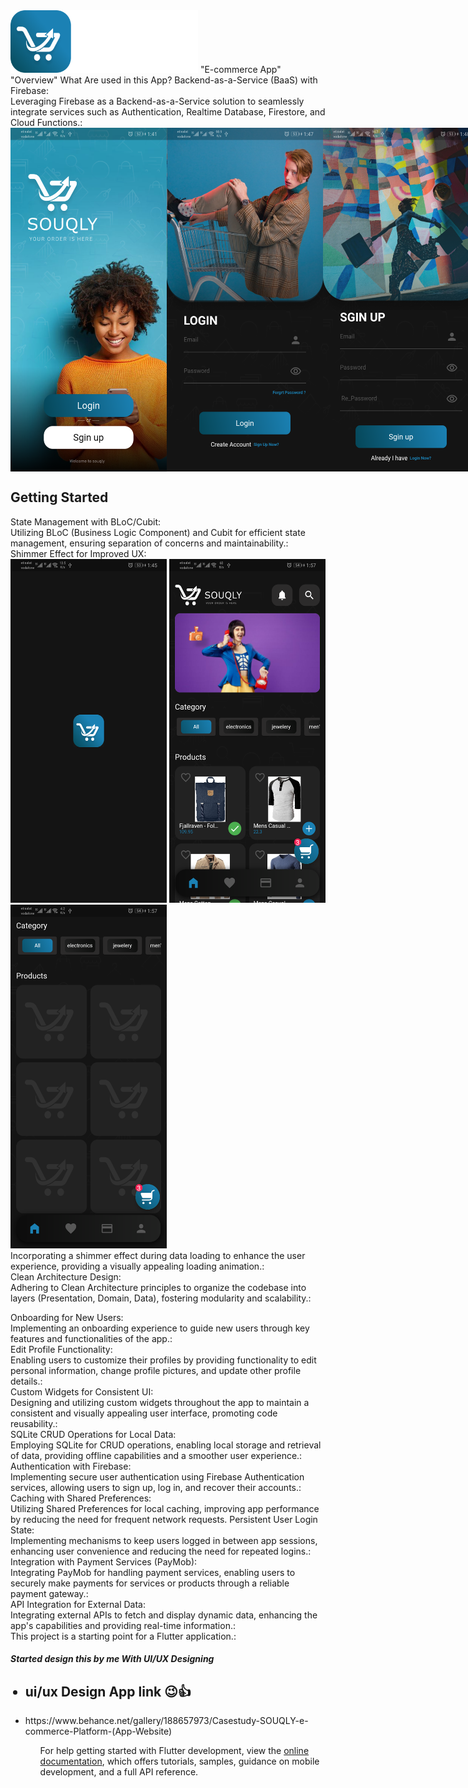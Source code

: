 <img src="https://github.com/MohammedRostom/E_commerceApp-SOUQLY-/blob/main/ScreenShots/iconApp.png" alt="logoApp" width="300" height="100"/>
"E-commerce App"
<br>
"Overview" What Are used in this App? 
Backend-as-a-Service (BaaS) with Firebase:<br>
Leveraging Firebase as a Backend-as-a-Service solution to seamlessly integrate services such as Authentication, Realtime Database, Firestore, and Cloud Functions.:<br>
<div style="display: inline-block; display: flex;
    justify-content: space-evenly;">
    <img src="https://github.com/MohammedRostom/E_commerceApp-SOUQLY-/blob/main/ScreenShots/wellcome.png" alt="logoApp" width="250" height="550"/>
        <img src="https://github.com/MohammedRostom/E_commerceApp-SOUQLY-/blob/main/ScreenShots/login.png" alt="logoApp" width="250" height="550"/>
<img src="https://github.com/MohammedRostom/E_commerceApp-SOUQLY-/blob/main/ScreenShots/sghinup.png" alt="logoApp" width="250" height="550"/>
</div>
<h2>Getting Started</h2>
State Management with BLoC/Cubit:<br>
Utilizing BLoC (Business Logic Component) and Cubit for efficient state management, ensuring separation of concerns and maintainability.:<br>
Shimmer Effect for Improved UX:<br>
<div style="display: inline-block;">
    <img src="https://github.com/MohammedRostom/E_commerceApp-SOUQLY-/blob/main/ScreenShots/splashing.png" alt="logoApp" width="250" height="550"/>
        <img src="https://github.com/MohammedRostom/E_commerceApp-SOUQLY-/blob/main/ScreenShots/home.png" alt="logoApp" width="250" height="550"/>
<img src="https://github.com/MohammedRostom/E_commerceApp-SOUQLY-/blob/main/ScreenShots/shimmerEffect.png" alt="logoApp" width="250" height="550"/>
</div>
Incorporating a shimmer effect during data loading to enhance the user experience, providing a visually appealing loading animation.:<br>
Clean Architecture Design:<br>
Adhering to Clean Architecture principles to organize the codebase into layers (Presentation, Domain, Data), fostering modularity and scalability.:<br>

Onboarding for New Users:<br>
Implementing an onboarding experience to guide new users through key features and functionalities of the app.:<br>
Edit Profile Functionality:<br>
Enabling users to customize their profiles by providing functionality to edit personal information, change profile pictures, and update other profile details.:<br>
Custom Widgets for Consistent UI:<br>
Designing and utilizing custom widgets throughout the app to maintain a consistent and visually appealing user interface, promoting code reusability.:<br>
SQLite CRUD Operations for Local Data:<br>
Employing SQLite for CRUD operations, enabling local storage and retrieval of data, providing offline capabilities and a smoother user experience.:<br>
Authentication with Firebase:<br>
Implementing secure user authentication using Firebase Authentication services, allowing users to sign up, log in, and recover their accounts.:<br>
Caching with Shared Preferences:<br>
Utilizing Shared Preferences for local caching, improving app performance by reducing the need for frequent network requests.
Persistent User Login State:<br>
Implementing mechanisms to keep users logged in between app sessions, enhancing user convenience and reducing the need for repeated logins.:<br>
Integration with Payment Services (PayMob):<br>
Integrating PayMob for handling payment services, enabling users to securely make payments for services or products through a reliable payment gateway.:<br>
API Integration for External Data:<br>
Integrating external APIs to fetch and display dynamic data, enhancing the app's capabilities and providing real-time information.:<br>
This project is a starting point for a Flutter application.:<br>
<h5>Started design this by me With UI/UX Designing</h5>
<ul>
<h2> <li> ui/ux Design App link 😉👍</li></h2>
    <li> https://www.behance.net/gallery/188657973/Casestudy-SOUQLY-e-commerce-Platform-(App-Website)</li>
  <ul>


For help getting started with Flutter development, view the
[online documentation](https://docs.flutter.dev/), which offers tutorials,
samples, guidance on mobile development, and a full API reference.
